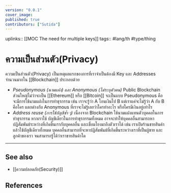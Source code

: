 ```yaml
---
version: "0.0.1"
cover_image:
published: true
contributors: ["Sutida"]
---
```

uplinks:: [[MOC The need for multiple  keys]]
tags:: #lang/th #type/thing

# ความเป็นส่วนตัว(Privacy)
ความเป็นส่วนตัว(Privacy) เป็นเหตุผลแรกของการที่เราจำเป็นต้องมี Key และ Addresses จำนวนมากใน [[Blockchain]] ประกอบด้วย
- *Pseudonymous (นามแฝง) และ Anonymous (ไม่ระบุตัวตน)*
   Public Blockchain ส่วนใหญ่ไม่ว่าจะเป็น [[Ethereum]] หรือ [[Bitcoin]] จะเป็นแบบ Pseudonymous คือ จะมีการใช้นามแฝงในการทำธุรกรรม เช่น เราจะรู้ว่า A โอนเงินไป B แต่เราแค่จะไม่รู้ว่า A กับ B คือใคร แตกต่างกับ Anonymous ที่เราจะไม่รู้เลยว่าใครทำอะไร หรือใครมีเงินอยู่เท่าไร
- *Address reuse (การใช้บัญชีซ้ำ ๆ)*
   เนื่องจาก Blockchain ใช้นามแฝงแทนตัวบุคคลในการทำธุรกรรม หากเราใช้ บัญชีเดียวในการทำธุรกรรมทั้งหมด อาจจะทำให้บุคคลอื่นสามารถหาปฏิสัมพันธ์ระหว่างที่เกิดขึ้นเรากับบุคคลอื่น และเชื่อมโยงมาถึงตัวเราได้ เช่น เราเปิดร้านขายสินค้า แล้วใช้บัญชีเดียวทั้งหมด บุคคลอื่นสามารถที่จะหาปฏิสัมพันธ์ที่เกิดขึ้นระหว่างเราที่เป็นผู้ขาย และลูกค้าของเรา จนสามารถรู้ได้ว่าเราขายสินค้าใด 

---
## See also
- [[ความปลอดภัย(Security)]]
## References
